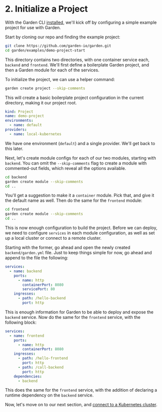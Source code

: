 # 2. Initialize a Project

With the Garden CLI [installed](./1-installation.md), we'll kick off by configuring a simple example project for use with Garden.

Start by cloning our repo and finding the example project:

```sh
git clone https://github.com/garden-io/garden.git
cd garden/examples/demo-project-start
```

This directory contains two directories, with one container service each, `backend` and `frontend`. We'll first define a boilerplate Garden project, and then a Garden module for each of the services.

To initialize the project, we can use a helper command:

```sh
garden create project --skip-comments
```

This will create a basic boilerplate project configuration in the current directory, making it our project root.

```yaml
kind: Project
name: demo-project
environments:
  - name: default
providers:
  - name: local-kubernetes
```

We have one environment (`default`) and a single provider. We'll get back to this later.

Next, let's create module configs for each of our two modules, starting with `backend`. You can omit the `--skip-comments` flag to create a module with commented-out fields, which reveal all the options available.

```sh
cd backend
garden create module --skip-comments
cd ..
```

You'll get a suggestion to make it a `container` module. Pick that, and give it the default name as well. Then do the same for the `frontend` module:

```sh
cd frontend
garden create module --skip-comments
cd ..
```

This is now enough configuration to build the project. Before we can deploy, we need to configure `services` in each module configuration, as well as set up a local cluster or connect to a remote cluster.

Starting with the former, go ahead and open the newly created `backend/garden.yml` file. Just to keep things simple for now, go ahead and append to the file the following:

```yaml
services:
  - name: backend
    ports:
      - name: http
        containerPort: 8080
        servicePort: 80
    ingresses:
      - path: /hello-backend
        port: http
```

This is enough information for Garden to be able to deploy and expose the `backend` service. Now do the same for the `frontend` service, with the following block:

```yaml
services:
  - name: frontend
    ports:
      - name: http
        containerPort: 8080
    ingresses:
      - path: /hello-frontend
        port: http
      - path: /call-backend
        port: http
    dependencies:
      - backend
```

This does the same for the `frontend` service, with the addition of declaring a runtime dependency on the `backend` service.

Now, let's move on to our next section, and [connect to a Kubernetes cluster](./3-connect-to-a-cluster.md).
